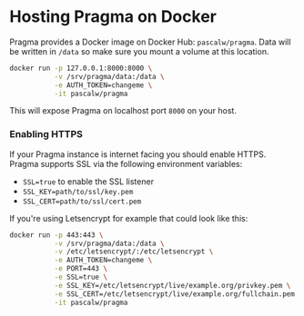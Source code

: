 # Hosting Pragma on Docker

Pragma provides a Docker image on Docker Hub: `pascalw/pragma`.
Data will be written in `/data` so make sure you mount a volume at this location.

```sh
docker run -p 127.0.0.1:8000:8000 \
		   -v /srv/pragma/data:/data \
		   -e AUTH_TOKEN=changeme \
		   -it pascalw/pragma
```

This will expose Pragma on localhost port `8000` on your host.

### Enabling HTTPS

If your Pragma instance is internet facing you should enable HTTPS. Pragma supports SSL via the following environment variables:

- `SSL=true` to enable the SSL listener
- `SSL_KEY=path/to/ssl/key.pem`
- `SSL_CERT=path/to/ssl/cert.pem`

If you're using Letsencrypt for example that could look like this:

```sh
docker run -p 443:443 \
		   -v /srv/pragma/data:/data \
		   -v /etc/letsencrypt/:/etc/letsencrypt \
		   -e AUTH_TOKEN=changeme \
		   -e PORT=443 \
		   -e SSL=true \
		   -e SSL_KEY=/etc/letsencrypt/live/example.org/privkey.pem \
		   -e SSL_CERT=/etc/letsencrypt/live/example.org/fullchain.pem \
		   -it pascalw/pragma
```